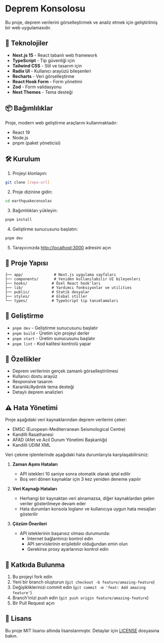 # Deprem Konsolosu

Bu proje, deprem verilerini görselleştirmek ve analiz etmek için geliştirilmiş bir web uygulamasıdır.

## 🚀 Teknolojiler

- **Next.js 15** - React tabanlı web framework
- **TypeScript** - Tip güvenliği için
- **Tailwind CSS** - Stil ve tasarım için
- **Radix UI** - Kullanıcı arayüzü bileşenleri
- **Recharts** - Veri görselleştirme
- **React Hook Form** - Form yönetimi
- **Zod** - Form validasyonu
- **Next Themes** - Tema desteği

## 📦 Bağımlılıklar

Proje, modern web geliştirme araçlarını kullanmaktadır:

- React 19
- Node.js
- pnpm (paket yöneticisi)

## 🛠️ Kurulum

1. Projeyi klonlayın:
```bash
git clone [repo-url]
```

2. Proje dizinine gidin:
```bash
cd earthquakeconsolas
```

3. Bağımlılıkları yükleyin:
```bash
pnpm install
```

4. Geliştirme sunucusunu başlatın:
```bash
pnpm dev
```

5. Tarayıcınızda [http://localhost:3000](http://localhost:3000) adresini açın

## 📁 Proje Yapısı

```
├── app/              # Next.js uygulama sayfaları
├── components/       # Yeniden kullanılabilir UI bileşenleri
├── hooks/           # Özel React hook'ları
├── lib/             # Yardımcı fonksiyonlar ve utilities
├── public/          # Statik dosyalar
├── styles/          # Global stiller
└── types/           # TypeScript tip tanımlamaları
```

## 🔧 Geliştirme

- `pnpm dev` - Geliştirme sunucusunu başlatır
- `pnpm build` - Üretim için projeyi derler
- `pnpm start` - Üretim sunucusunu başlatır
- `pnpm lint` - Kod kalitesi kontrolü yapar

## 📝 Özellikler

- Deprem verilerinin gerçek zamanlı görselleştirilmesi
- Kullanıcı dostu arayüz
- Responsive tasarım
- Karanlık/Aydınlık tema desteği
- Detaylı deprem analizleri

## ⚠️ Hata Yönetimi

Proje aşağıdaki veri kaynaklarından deprem verilerini çeker:

- EMSC (European-Mediterranean Seismological Centre)
- Kandilli Rasathanesi
- AFAD (Afet ve Acil Durum Yönetimi Başkanlığı)
- Kandilli UDIM XML

Veri çekme işlemlerinde aşağıdaki hata durumlarıyla karşılaşabilirsiniz:

1. **Zaman Aşımı Hataları**
   - API istekleri 10 saniye sonra otomatik olarak iptal edilir
   - Boş veri dönen kaynaklar için 3 kez yeniden deneme yapılır

2. **Veri Kaynağı Hataları**
   - Herhangi bir kaynaktan veri alınamazsa, diğer kaynaklardan gelen veriler gösterilmeye devam eder
   - Hata durumları konsola loglanır ve kullanıcıya uygun hata mesajları gösterilir

3. **Çözüm Önerileri**
   - API isteklerinin başarısız olması durumunda:
     - İnternet bağlantınızı kontrol edin
     - API servislerinin erişilebilir olduğundan emin olun
     - Gerekirse proxy ayarlarınızı kontrol edin

## 🤝 Katkıda Bulunma

1. Bu projeyi fork edin
2. Yeni bir branch oluşturun (`git checkout -b feature/amazing-feature`)
3. Değişikliklerinizi commit edin (`git commit -m 'feat: Add amazing feature'`)
4. Branch'inizi push edin (`git push origin feature/amazing-feature`)
5. Bir Pull Request açın

## 📄 Lisans

Bu proje MIT lisansı altında lisanslanmıştır. Detaylar için [LICENSE](LICENSE) dosyasına bakın. 